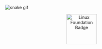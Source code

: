 ![snake gif](https://raw.githubusercontent.com/bonobix/bonobix/refs/heads/output/github-contribution-grid-snake.svg)

<p align="center">
  <a href="https://www.credly.com/badges/ac205c80-c880-4703-a11a-644755ed6a01/public_url"><img src="https://images.credly.com/images/ac205c80-c880-4703-a11a-644755ed6a01/linux-foundation-badge.png" width="100" alt="Linux Foundation Badge"/></a>

</p>


